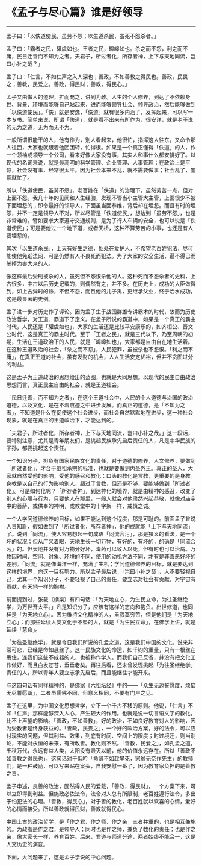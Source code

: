 # 《孟子与尽心篇》谁是好领导

------

孟子曰：「以佚道使民，虽劳不怨；以生道杀民，虽死不怨杀者。」

孟子曰：「霸者之民，驩虞如也。王者之民，皞皞如也。杀之而不怨，利之而不庸，民日迁善而不知为之者。夫君子，所过者化，所存者神，上下与天地同流，岂曰小补之哉？」

孟子曰：「仁言，不如仁声之入人深也；善政，不如善教之得民也。善政，民畏之；善教，民爱之。善政，得民财；善教，得民心。」

孟子又由做人的道理，扩而充之，讲到为政。人生的个人修养，到达了不依赖身世、背景、环境而能够自己站起来，进而能够领导社会、领导政治，然后能够做到「以佚道使民」。「佚」就是安逸，「佚道」就有很多内涵了，发挥起来，可以写一本专书。简单来说，所谓「佚道」，就是看不出来有所作为，很安详，就是老子说的无为之道，无为而无不为。

一般所谓很能干的人，他有作为，别人看起来，他很忙，指挥这人往东，又命令那人往西，大家也就跟着他团团转，忙得很。如果是一个真正懂得「佚道」的人，作一个领袖或领导一个公司，看来好像大家没有事，其实人和事什么都安排好了。以现代的名词来说，就是最高明的科学管理、企业管理、人事管理；在政治上是平静，社会没有事，经常很太平。因为社会本来不乱，就不需要做事；社会乱了，警察就忙了。

所以「佚道使民，虽劳不怨」，老百姓在「佚道」的治理下，虽然劳苦一点，但对上面不怨。我几十年的见闻和人生经验，发现不管当小主管大主管，上面很少不被下面埋怨的；即令最好的领导人，下面虽当面恭维，背后却在埋怨。而且有时的埋怨，并不一定是领导人不对，所以尽管是「佚道使民」，想达到「虽劳不怨」，也是非常难的。譬如要求大家遵守交通规则，是为了行人车辆的安全，也可以说是「佚道使民」；可是要他过一个地下道，或者天桥，这种不算劳苦的小事，也还是有人要埋怨的。

其次「以生道杀民」，上天有好生之德，处处在爱护人，不希望老百姓犯法，尽可能使他免蹈法网，可是仍然有人不畏死而犯法。为了大家的安全生活，逼不得已而杀掉为害大众的人。

像这样最后受刑被杀的人，虽死但不怨恨杀他的人。这种死而不怨杀者的史料，上古很多，中古以后历史记载的，则偶然有之，并不多。在历史上，成功的大臣做得到，如上古舜时的鲧，不但不怨，而且他的儿子禹，更继承父业，终于治水成功，这是最显著的史例。

孟子进一步对历史作了评论。因为孟子生于战国群雄专讲霸术的时代，故而为历史政治哲学，对王道、霸道下了定义。在孟子所说的霸道中，如果是一个真正的霸主时代，人民还是「驩虞如也」，大家的生活还是比较平安康乐的，如齐桓公、晋文公时代，这是真正的霸主时代。至于「王者之民」，就是三代以下，乃至周朝的初期，生活在王道政治下的人民，就是「皞皞如也」，大家都是自由自在地生活着。在这种王道政治的社会，「杀之而不怨」，人民犯罪，虽被杀也不怨恨。「利之而不庸」，在真正王道的社会，虽有发财的机会，人人生活安定优裕，但并不贪图过分的利益。

这是孟子为王道政治的思想绘出的蓝图，也就是大同思想。以现代的民主自由政治思想而言，真正民主自由的社会，就是王道社会。

「民日迁善，而不知为之者」，在这个王道社会中，人民的个人道德与治国的政治道德，以及文化，是在不着痕迹之中进步发展。而真正的道德，是「不知为之者」，不知道是什么在促使这个社会进步，而社会自然默默地在进步，这一种社会现象，就是在真正的王道政治下，才能达到的。

「夫君子，所过者化，所存者神，上下与天地同流，岂曰小补之哉。」这一段话，要特别注意，尤其是青年朋友们，是挑起民族承先启后责任的人，凡是中华民族的子孙，都要挑起这个责任。

一个知识分子，担负有国家民族文化的责任，对于道德的修养，人文修养，要做到「所过者化」，才合于继祖承宗的标准，也就是要做到内圣外王。真正的圣人，大家就自然受他的影响，受他的感召和教化；口头的教化是言教，更重要的是身教。身教是以自己的行为影响别人，超过了言教，但还是不够，要能够做到「所过者化」。可是如何化呢？「所存者神」，到达神化的境界，就是由精神的感召，改变了别人的心理与行为，只要他人在那里，一般人就会对他肃然兴起恭敬，就像对庙宇中的菩萨，或供奉的神明，或教堂中的十字架一样，戒慎之诚。

一个人学问道德修养的目标，如果不能达到这个程度，那是可耻的。前面孟子曾说人贵知耻，假如做到了「所过者化，所存者神」，他的成就能「上下与天地同流」了。说到「同流」，使人容易想起一句成语「同流合污」，那是狭义的看法，是一个坏的状况；但从广义着眼，天地生长一切万物，有好的，有坏的，的确是「同流合污」的。但天地并没有对万物分好坏，毒药可以致人以死，但有时也可以治病。万物因时间、空间、对象、环境的不同，使用的动机方法不同，才有是非善恶好坏的差别。「同流」就是像海洋一样，充满了生机；学问道德修养的目标，就是要达到这样的境界，向这一目标努力。所以孟子最后说，「岂曰小补之哉」，人不要轻视自己，尤其一个知识分子，不要轻视了自己的责任，要立志对社会有贡献，对宇宙有贡献，有天地一样的胸襟。

前面提到过，张载（横渠）有四句话：「为天地立心，为生民立命，为往圣继绝学，为万世开太平。」凡是知识分子，应该有这样的志向和抱负。出世修道，也同样是「为天地立心」。因为维持文化精神的人，虽寂寞穷苦，但是他们是「为天地立心」；而那些延续人类文化于不坠的人，就是「为生民立命」，在佛学上讲，就是延续「慧命」。

「为往圣继绝学」，就是今日我们所说的孔孟之道，这是我们中国的文化。说来非常可悲，已经是命如悬丝了。这一民族文化的命运，如千钧的重量，只有一根丝在吊住，连我们这些不成器的人，也被称作学人。而我们自己反省，并没有把文化工作做好，而且白发苍苍，垂垂老矣。再往后看，还未曾发现挑起「为往圣继绝学」责任的人，所以青年人要立志承先启后，而且能继往才能开来。

与这四句话有同样精神的，是佛家《六祖坛经》中的——「众生无边誓愿度，烦恼无尽誓愿断」，二者虽儒佛不同，但意义相同，不要有门户之见。

孟子在这里，为中国文化思想哲学，立下一个千古不移的原则。他说，「仁言」不如「仁声」那样能够深入人心，产生较大的作用。也就是说一切言语文字的教化，比不上声望的影响。「善政，不如善教」，好的政治，不如良好教育对人的影响，因为受教者是终身获益的。「善政，民畏之」，一个好的政治方案，好的法令，可以应付现实的问题，但其利益、效果，到底有时间、空间上的限度；时过境迁，则当别论，不能对永恒的未来，有所改善。教化则不然。「善教，民爱之」，如孔孟之道，千秋万代，永远有益人类，太阳没有毁灭以前，他的价值永远存在。所以「善政不如善教之得民也」，这句话对于低吟「命薄不如趁早死，家贫无奈作先生」的教师们，是一种鼓励，可以写来贴在案头，自我安慰一番了，因为教育家负担的是善教之责。

孟子申述，良善的政治，固然得人民的爱戴，「善政，得民财」，一个方案下来，可以立即得到利益。但施政必依法令，法令对人总有所限制，老百姓遵行法令，多出于怕犯法的心理。「善教，得民心」，对于善的教化，老百姓就以欢喜的心情，爱好的心情而接受。所以善政就得民财，善教就得民心。

中国上古的政治哲学，是「作之君、作之师、作之亲」三者并重的，也是相互兼施的。为政者是作之君，是领导人；同时也是作之师，兼负了教化的责任；也是作之亲，像大家长一样，养育百姓。后来，君道与师道分途，两者始终不能合一，这是人文历史的演变。

下面，大问题来了，这是孟子学说的中心问题。
